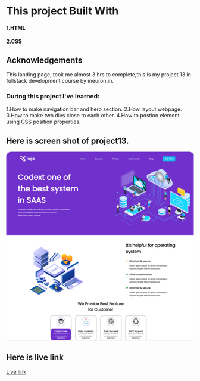 # This project Built With
#### 1.HTML
#### 2.CSS

## Acknowledgements
This landing page, took me almost 3 hrs to complete,this is my project 13 in fullstack development course by ineuron.in.

### During this project I've learned:

1.How to make navigation bar and hero section.
2.How layout webpage.
3.How to make two divs close to each other.
4.How to postion element using CSS position properties.

## Here is screen shot of project13.

![project 13](./screenshot1.png)
![project 13](./screenshot2.png)


## Here is live link
[Live link](https://rohini-project-13.netlify.app/)


